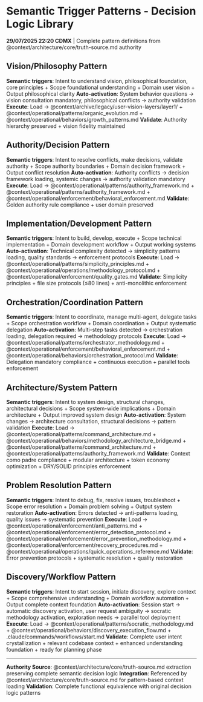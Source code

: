 # Semantic Trigger Patterns - Decision Logic Library

**29/07/2025 22:20 CDMX** | Complete pattern definitions from @context/architecture/core/truth-source.md authority

## Vision/Philosophy Pattern
**Semantic triggers**: Intent to understand vision, philosophical foundation, core principles + Scope foundational understanding + Domain user vision + Output philosophical clarity
**Auto-activation**: System behavior questions → vision consultation mandatory, philosophical conflicts → authority validation
**Execute**: Load → @context/archive/legacy/user-vision-layers/layer1/ + @context/operational/patterns/organic_evolution.md + @context/operational/behaviors/growth_patterns.md
**Validate**: Authority hierarchy preserved + vision fidelity maintained

## Authority/Decision Pattern  
**Semantic triggers**: Intent to resolve conflicts, make decisions, validate authority + Scope authority boundaries + Domain decision framework + Output conflict resolution
**Auto-activation**: Authority conflicts → decision framework loading, systemic changes → authority validation mandatory
**Execute**: Load → @context/operational/patterns/authority_framework.md + @context/operational/patterns/authority_framework.md + @context/operational/enforcement/behavioral_enforcement.md
**Validate**: Golden authority rule compliance + user domain preserved

## Implementation/Development Pattern
**Semantic triggers**: Intent to build, develop, execute + Scope technical implementation + Domain development workflow + Output working systems
**Auto-activation**: Technical complexity detected → simplicity patterns loading, quality standards → enforcement protocols
**Execute**: Load → @context/operational/patterns/simplicity_principles.md + @context/operational/operations/methodology_protocol.md + @context/operational/enforcement/quality_gates.md
**Validate**: Simplicity principles + file size protocols (≤80 lines) + anti-monolithic enforcement

## Orchestration/Coordination Pattern
**Semantic triggers**: Intent to coordinate, manage multi-agent, delegate tasks + Scope orchestration workflow + Domain coordination + Output systematic delegation
**Auto-activation**: Multi-step tasks detected → orchestration loading, delegation required → methodology protocols
**Execute**: Load → @context/operational/patterns/orchestrator_methodology.md + @context/operational/enforcement/behavioral_enforcement.md + @context/operational/behaviors/orchestration_protocol.md
**Validate**: Delegation mandatory compliance + continuous execution + parallel tools enforcement

## Architecture/System Pattern
**Semantic triggers**: Intent to system design, structural changes, architectural decisions + Scope system-wide implications + Domain architecture + Output improved system design
**Auto-activation**: System changes → architecture consultation, structural decisions → pattern validation
**Execute**: Load → @context/operational/patterns/command_architecture.md + @context/operational/behaviors/methodology_architecture_bridge.md + @context/operational/patterns/command_architecture.md + @context/operational/patterns/authority_framework.md
**Validate**: Context como padre compliance + modular architecture + token economy optimization + DRY/SOLID principles enforcement

## Problem Resolution Pattern
**Semantic triggers**: Intent to debug, fix, resolve issues, troubleshoot + Scope error resolution + Domain problem solving + Output system restoration
**Auto-activation**: Errors detected → anti-patterns loading, quality issues → systematic prevention
**Execute**: Load → @context/operational/enforcement/anti_patterns.md + @context/operational/enforcement/error_detection_protocol.md + @context/operational/enforcement/error_prevention_methodology.md + @context/operational/enforcement/recovery_procedures.md + @context/operational/operations/quick_operations_reference.md
**Validate**: Error prevention protocols + systematic resolution + quality restoration

## Discovery/Workflow Pattern
**Semantic triggers**: Intent to start session, initiate discovery, explore context + Scope comprehensive understanding + Domain workflow automation + Output complete context foundation
**Auto-activation**: Session start → automatic discovery activation, user request ambiguity → socratic methodology activation, exploration needs → parallel tool deployment
**Execute**: Load → @context/operational/patterns/socratic_methodology.md + @context/operational/behaviors/discovery_execution_flow.md + .claude/commands/workflows/start.md
**Validate**: Complete user intent crystallization + relevant codebase context + enhanced understanding foundation + ready for planning phase

---
**Authority Source**: @context/architecture/core/truth-source.md extraction preserving complete semantic decision logic
**Integration**: Referenced by @context/architecture/core/truth-source.md for pattern-based context loading
**Validation**: Complete functional equivalence with original decision logic patterns